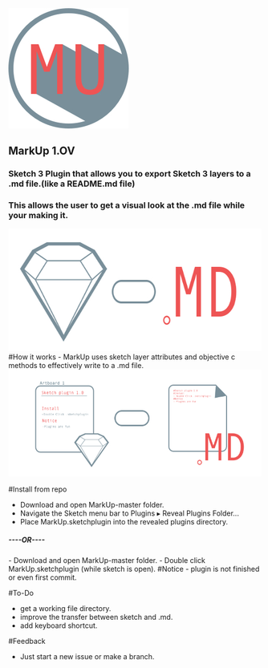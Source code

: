 <img height = "240" src = "https://github.com/JoeManto/MarkUp/blob/master/logo.jpg"/>
<h2>MarkUp 1.OV</h2>
<h3>Sketch 3 Plugin that allows you to export Sketch 3 layers to a .md file.(like a README.md file)</h3>
<h3>This allows the user to get a visual look at the .md file while your making it.</h3>
<img height = "244" src = "https://github.com/JoeManto/MarkUp/blob/master/logo_2.jpg"/>
#How it works
- MarkUp uses sketch layer attributes and objective c methods to effectively write to a .md file.
<img height = "213" src = "https://github.com/JoeManto/MarkUp/blob/master/logo_3.jpg"/>
<br>

#Install from repo
- Download and open MarkUp-master folder.
- Navigate the Sketch menu bar to Plugins ▸ Reveal Plugins Folder...
- Place MarkUp.sketchplugin into the revealed plugins directory.
<h5>----OR----</h5>
- Download and open MarkUp-master folder.
- Double click MarkUp.sketchplugin (while sketch is open).
#Notice
- plugin is not finished or even first commit.

#To-Do
- get a working file directory.
- improve the transfer between sketch and .md.
- add keyboard shortcut.

#Feedback
- Just start a new issue or make a branch.
